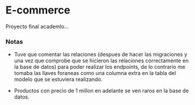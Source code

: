 # E-commerce

Proyecto final academlo...

### Notas

- Tuve que comentar las relaciones (despues de hacer las migraciones y una vez que comprobe que se hicieron las relaciones correctamente en la base de datos) para poder realizar los endpoints, de lo contrario me tomaba las llaves foraneas como una columna extra en la tabla del modelo que se estuviera realizando.

- Productos con precio de 1 millon en adelante se ven raros en la base de datos.

<!-- ## Models

npx sequelize-cli model:generate --name roles --attributes role:string,description:string

npx sequelize-cli model:generate --name users --attributes username:string,email:string,password:string,avatar:string,role_id:integer,valid_user:boolean

npx sequelize-cli model:generate --name products --attributes name:string,description:string,price:real,available_qty:integer,status:boolean,user_id:integer,product_image:string

npx sequelize-cli model:generate --name cars --attributes user_id:integer,total_price:real

npx sequelize-cli model:generate --name orders --attributes user_id:integer,total_price:real,status:boolean

npx sequelize-cli model:generate --name product_in_cars --attributes car_id:integer,product_id:integer,quantity:integer,price:real,status:boolean

npx sequelize-cli model:generate --name product_in_orders --attributes order_id:integer,product_id:integer,quantity:integer,price:real -->

<!-- ### Users

{
"username": "Cervantes",
"email": "cervantes.aocc@gmail.com",
"password": "12345678"
}

{
"username": "Osimitzu",
"email": "angel_aocc@hotmail.com",
"password": "12345678"
}

{
"username": "Miocid",
"email": "osimitzuuu@gmail.com",
"password": "12345678"
}

{
"username": "Edelkhai",
"email": "angelo_aocc@outlook.com",
"password": "12345678"
} -->

<!-- ### Products

{
"name": "Product1",
"description": "Producto mamalon de alta calidad con las tres B",
"price": 39.99,
"available_qty": 120
} -->

